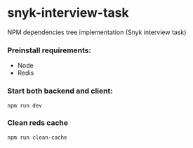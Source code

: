 # snyk-interview-task

NPM dependencies tree implementation (Snyk interview task)

### Preinstall requirements:
* Node
* Redis

### Start both backend and client:

`npm run dev`

### Clean reds cache

`npm run clean-cache`